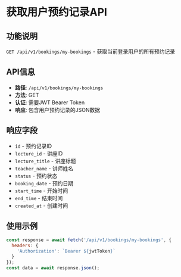 # 获取用户预约记录API

## 功能说明

`GET /api/v1/bookings/my-bookings` - 获取当前登录用户的所有预约记录

## API信息

- **路径**: `/api/v1/bookings/my-bookings`
- **方法**: GET
- **认证**: 需要JWT Bearer Token
- **响应**: 包含用户预约记录的JSON数据

## 响应字段

- `id` - 预约记录ID
- `lecture_id` - 讲座ID
- `lecture_title` - 讲座标题
- `teacher_name` - 讲师姓名
- `status` - 预约状态
- `booking_date` - 预约日期
- `start_time` - 开始时间
- `end_time` - 结束时间
- `created_at` - 创建时间

## 使用示例

```javascript
const response = await fetch('/api/v1/bookings/my-bookings', {
  headers: {
    'Authorization': `Bearer ${jwtToken}`
  }
});
const data = await response.json();
```
